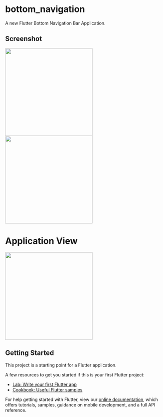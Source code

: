 # bottom_navigation

A new Flutter Bottom Navigation Bar Application.

## Screenshot
<img src='https://user-images.githubusercontent.com/73393935/101285179-a0e0a180-3805-11eb-8a7b-4c1d0d05c30d.jpeg' width=280  /> <img src='https://user-images.githubusercontent.com/73393935/101285180-a1793800-3805-11eb-9733-dc227dd3ae3a.jpeg' width=280 />

# Application View
<img src='https://user-images.githubusercontent.com/73393935/101282862-417c9480-37f9-11eb-933d-858916feffb2.gif' width=280 />

## Getting Started

This project is a starting point for a Flutter application.

A few resources to get you started if this is your first Flutter project:

- [Lab: Write your first Flutter app](https://flutter.dev/docs/get-started/codelab)
- [Cookbook: Useful Flutter samples](https://flutter.dev/docs/cookbook)

For help getting started with Flutter, view our
[online documentation](https://flutter.dev/docs), which offers tutorials,
samples, guidance on mobile development, and a full API reference.
